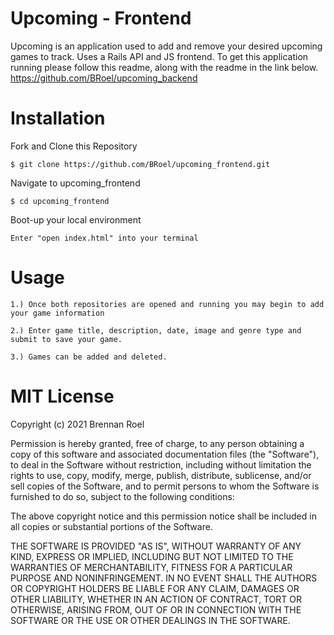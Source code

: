 # Upcoming - Frontend

Upcoming is an application used to add and remove your desired upcoming games to track.  Uses a Rails API and JS frontend.  To get this application running please follow this readme, along with the readme in the link below.
https://github.com/BRoel/upcoming_backend

# Installation

Fork and Clone this Repository
```
$ git clone https://github.com/BRoel/upcoming_frontend.git
```
Navigate to upcoming_frontend
```
$ cd upcoming_frontend
```
Boot-up your local environment
```
Enter "open index.html" into your terminal
```

# Usage
```
1.) Once both repositories are opened and running you may begin to add your game information
```
```
2.) Enter game title, description, date, image and genre type and submit to save your game.
```
```
3.) Games can be added and deleted.
```

# MIT License

Copyright (c) 2021 Brennan Roel

Permission is hereby granted, free of charge, to any person obtaining a copy
of this software and associated documentation files (the "Software"), to deal
in the Software without restriction, including without limitation the rights
to use, copy, modify, merge, publish, distribute, sublicense, and/or sell
copies of the Software, and to permit persons to whom the Software is
furnished to do so, subject to the following conditions:

The above copyright notice and this permission notice shall be included in all
copies or substantial portions of the Software.

THE SOFTWARE IS PROVIDED "AS IS", WITHOUT WARRANTY OF ANY KIND, EXPRESS OR
IMPLIED, INCLUDING BUT NOT LIMITED TO THE WARRANTIES OF MERCHANTABILITY,
FITNESS FOR A PARTICULAR PURPOSE AND NONINFRINGEMENT. IN NO EVENT SHALL THE
AUTHORS OR COPYRIGHT HOLDERS BE LIABLE FOR ANY CLAIM, DAMAGES OR OTHER
LIABILITY, WHETHER IN AN ACTION OF CONTRACT, TORT OR OTHERWISE, ARISING FROM,
OUT OF OR IN CONNECTION WITH THE SOFTWARE OR THE USE OR OTHER DEALINGS IN THE
SOFTWARE.
